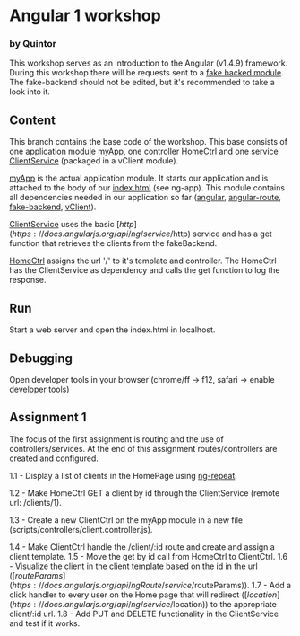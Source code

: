 # Angular 1 workshop
### by Quintor
This workshop serves as an introduction to the Angular (v1.4.9) framework. During this workshop there will be requests sent to 
a [fake backed module](../master/libs/fake-backend.js).  The fake-backend should not be edited, but it's recommended to take a
look into it.

## Content
This branch contains the base code of the workshop. This base consists of one application module [myApp](../master/scripts/app.js), one 
controller [HomeCtrl](../master/scripts/controllers/home.controller.js) and one service [ClientService](../master/scripts/services/client.service.js) (packaged in a vClient module).

[myApp](../master/scripts/app.js) is the actual application module. It starts our application and is attached to the body of our [index.html](../master/index.html) (see ng-app). This module 
contains all dependencies needed in our application so far ([angular](../master/libs/angular.js), [angular-route](../master/libs/angular-route.js), [fake-backend](../master/libs/fake-backend.js), [vClient](../master/scripts/services/client.service.js)).

[ClientService](../master/scripts/services/client.service.js) uses the basic [$http](https://docs.angularjs.org/api/ng/service/$http) service and has a get function that retrieves the clients from the fakeBackend.

[HomeCtrl](../master/scripts/controllers/home.controller.js) assigns the url '/' to it's template and controller. The HomeCtrl has the ClientService as dependency and calls
the get function to log the response.

## Run
Start a web server and open the index.html in localhost.

## Debugging
Open developer tools in your browser (chrome/ff -> f12, safari -> enable developer tools)

## Assignment 1
The focus of the first assignment is routing and the use of controllers/services.
At the end of this assignment routes/controllers are created and configured.

1.1 - Display a list of clients in the HomePage using [ng-repeat](https://docs.angularjs.org/api/ng/directive/ngRepeat).

1.2 - Make HomeCtrl GET a client by id through the ClientService (remote url: /clients/1).

1.3 - Create a new ClientCtrl on the myApp module in a new file (scripts/controllers/client.controller.js).

1.4 - Make ClientCtrl handle the /client/:id route and create and assign a client template.
1.5 - Move the get by id call from HomeCtrl to ClientCtrl.
1.6 - Visualize the client in the client template based on the id in the url ([$routeParams](https://docs.angularjs.org/api/ngRoute/service/$routeParams)).
1.7 - Add a click handler to every user on the Home page that will redirect ([$location](https://docs.angularjs.org/api/ng/service/$location)) to the appropriate client/:id url.
1.8 - Add PUT and DELETE functionality in the ClientService and test if it works.
